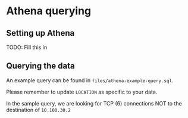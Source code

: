 # Athena querying

## Setting up Athena

TODO: Fill this in

## Querying the data

An example query can be found in `files/athena-example-query.sql`.

Please remember to update `LOCATION` as specific to your data.

In the sample query, we are looking for TCP (6) connections NOT to the destination of `10.100.30.2`

